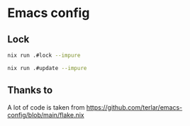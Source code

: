 # Emacs config


## Lock

```sh
nix run .#lock --impure
```

```sh
nix run .#update --impure

```



## Thanks to 
A lot of code is taken from https://github.com/terlar/emacs-config/blob/main/flake.nix

